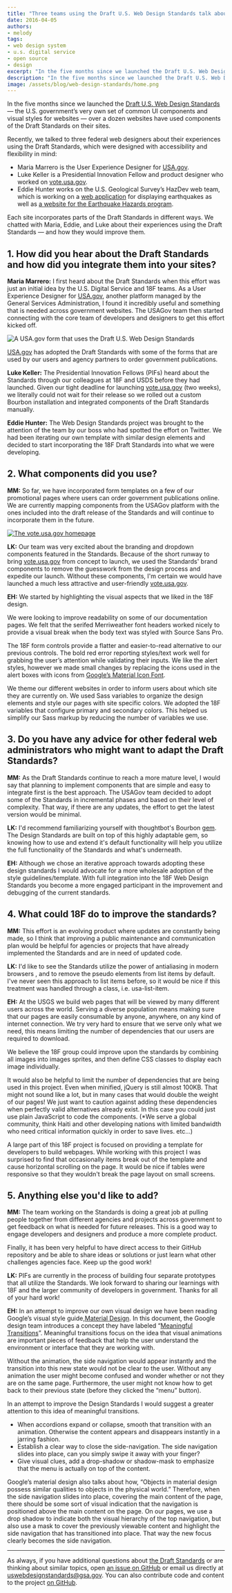 ```yaml
---
title: "Three teams using the Draft U.S. Web Design Standards talk about their experiences"
date: 2016-04-05
authors:
- melody
tags:
- web design system
- u.s. digital service
- open source
- design
excerpt: "In the five months since we launched the Draft U.S. Web Design Standards over a dozen websites have used components of the Draft Standards on their sites. Recently, we talked to three federal web designers about their experiences using the Draft Standards."
description: "In the five months since we launched the Draft U.S. Web Design Standards over a dozen websites have used components of the Draft Standards on their sites. Recently, we talked to three federal web designers about their experiences using the Draft Standards."
image: /assets/blog/web-design-standards/home.png
---
```


In the five months since we launched the [Draft U.S. Web Design
Standards](https://playbook.cio.gov/designstandards) — the U.S.
government’s very own set of common UI components and visual styles for
websites — over a dozen websites have used components of the Draft
Standards on their sites.

Recently, we talked to three federal web designers about their
experiences using the Draft Standards, which were designed with
accessibility and flexibility in mind:

-   Maria Marrero is the User Experience Designer for [USA.gov](https://www.usa.gov/).
-   Luke Keller is a Presidential Innovation Fellow and product designer who worked on [vote.usa.gov](https://vote.usa.gov/).
-   Eddie Hunter works on the U.S. Geological Survey’s HazDev web team, which is working on a [web application](https://github.com/usgs/earthquake-eventpages) for displaying earthquakes as well as [a website for the Earthquake Hazards program](http://earthquake.usgs.gov/).

Each site incorporates parts of the Draft Standards in different ways.
We chatted with Maria, Eddie, and Luke about their experiences using the
Draft Standards — and how they would improve them.

## 1. How did you hear about the Draft Standards and how did you integrate them into your sites?

**Maria Marrero:** I first heard about the Draft Standards when this effort was
just an initial idea by the U.S. Digital Service and 18F teams. As a
User Experience Designer for [USA.gov](https://www.usa.gov/), another
platform managed by the General Services Administration, I found it
incredibly useful and something that is needed across government
websites. The USAGov team then started connecting with the core team of
developers and designers to get this effort kicked off.

![A USA.gov form that uses the Draft U.S. Web Design Standards]({{site.baseurl}}/assets/blog/web-design-standards/cfpb-form.jpg)

[USA.gov](https://www.usa.gov/) has adopted the Draft Standards with
some of the forms that are used by our users and agency partners to
order government publications.

**Luke Keller:** The Presidential Innovation Fellows (PIFs) heard about the
Standards through our colleagues at 18F and USDS before they had
launched. Given our tight deadline for launching
[vote.usa.gov](http://vote.usa.gov/) (two weeks), we literally could
not wait for their release so we rolled out a custom Bourbon
installation and integrated components of the Draft Standards manually.

**Eddie Hunter:** The Web Design Standards project was brought to the attention of
the team by our boss who had spotted the effort on Twitter. We had been
iterating our own template with similar design elements and decided to
start incorporating the 18F Draft Standards into what we were
developing.

## 2. What components did you use?

**MM:** So far, we have incorporated form templates on a few of our
promotional pages where users can order government publications online.
We are currently mapping components from the USAGov platform with the
ones included into the draft release of the Standards and will continue
to incorporate them in the future.

[![The vote.usa.gov homepage]({{site.baseurl}}/assets/blog/vote-usa-gov/vote.jpg)](http://vote.usa.gov/)

**LK:** Our team was very excited about the branding and dropdown
components featured in the Standards. Because of the short runway to
bring [vote.usa.gov](http://vote.usa.gov/) from concept to launch, we
used the Standards' brand components to remove the guesswork from the
design process and expedite our launch. Without these components, I'm
certain we would have launched a much less attractive and user-friendly
[vote.usa.gov](http://vote.usa.gov/).

**EH:** We started by highlighting the visual aspects that we liked in
the 18F design.

We were looking to improve readability on some of our documentation
pages. We felt that the serifed Merriweather font headers worked nicely
to provide a visual break when the body text was styled with Source Sans
Pro.

The 18F form controls provide a flatter and easier-to-read alternative
to our previous controls. The bold red error reporting styles/text work
well for grabbing the user’s attention while validating their inputs. We
like the alert styles, however we made small changes by replacing the
icons used in the alert boxes with icons from [Google’s Material Icon
Font](https://design.google.com/icons/).

We theme our different websites in order to inform users about which
site they are currently on. We used Sass variables to organize the
design elements and style our pages with site specific colors. We
adopted the 18F variables that configure primary and secondary colors.
This helped us simplify our Sass markup by reducing the number of
variables we use.

## 3. Do you have any advice for other federal web administrators who might want to adapt the Draft Standards?

**MM:** As the Draft Standards continue to reach a more mature level, I
would say that planning to implement components that are simple and easy
to integrate first is the best approach. The USAGov team decided to
adopt some of the Standards in incremental phases and based on their
level of complexity. That way, if there are any updates, the effort to
get the latest version would be minimal.

**LK:** I'd recommend familiarizing yourself with thoughtbot's Bourbon
[gem](https://github.com/thoughtbot/bourbon). The Design Standards are
built on top of this highly adaptable gem, so knowing how to use and
extend it's default functionality will help you utilize the full
functionality of the Standards and what's underneath.

**EH:** Although we chose an iterative approach towards adopting these
design standards I would advocate for a more wholesale adoption of the
style guidelines/template. With full integration into the 18F Web
Design Standards you become a more engaged participant in the
improvement and debugging of the current standards.

## 4. What could 18F do to improve the standards?

**MM:** This effort is an evolving product where updates are constantly
being made, so I think that improving a public maintenance and
communication plan would be helpful for agencies or projects that have
already implemented the Standards and are in need of updated code.

**LK:** I'd like to see the Standards utilize the power of antialiasing
in modern browsers , and to remove the pseudo elements from list items
by default. I've never seen this approach to list items before, so it
would be nice if this treatment was handled through a class, i.e.
usa-list-item.

**EH:** At the USGS we build web pages that will be viewed by many
different users across the world. Serving a diverse population means
making sure that our pages are easily consumable by anyone, anywhere, on
any kind of internet connection. We try very hard to ensure that we
serve only what we need, this means limiting the number of dependencies
that our users are required to download.

We believe the 18F group could improve upon the standards by combining
all images into images sprites, and then define CSS classes to display
each image individually.

It would also be helpful to limit the number of dependencies that are
being used in this project. Even when minified, jQuery is still almost
100KB. That might not sound like a lot, but in many cases that would
double the weight of our pages! We just want to caution against adding
these dependencies when perfectly valid alternatives already exist. In
this case you could just use plain JavaScript to code the components.
(\*We serve a global community, think Haiti and other developing nations
with limited bandwidth who need critical information quickly in order to
save lives. etc...)

A large part of this 18F project is focused on providing a template for
developers to build webpages. While working with this project I was
surprised to find that occasionally items break out of the template and
cause horizontal scrolling on the page. It would be nice if tables were
responsive so that they wouldn't break the page layout on small screens.

## 5. Anything else you'd like to add?

**MM:** The team working on the Standards is doing a great job at
pulling people together from different agencies and projects across
government to get feedback on what is needed for future releases. This
is a good way to engage developers and designers and produce a more
complete product.

Finally, it has been very helpful to have direct access to their GitHub
repository and be able to share ideas or solutions or just learn what
other challenges agencies face. Keep up the good work!

**LK:** PIFs are currently in the process of building four separate
prototypes that all utilize the Standards. We look forward to sharing
our learnings with 18F and the larger community of developers in
government. Thanks for all of your hard work!

**EH:** In an attempt to improve our own visual design we have been
reading Google’s visual style guide,[Material
Design](https://www.google.com/design/spec/material-design/introduction.html).
In this document, the Google design team introduces a concept they have
labeled “[Meaningful
Transitions](https://www.google.com/design/spec/animation/meaningful-transitions.html)”.
Meaningful transitions focus on the idea that visual animations are
important pieces of feedback that help the user understand the
environment or interface that they are working with.

Without the animation, the side navigation would appear instantly and
the transition into this new state would not be clear to the user.
Without any animation the user might become confused and wonder whether
or not they are on the same page. Furthermore, the user might not know
how to get back to their previous state (before they clicked the “menu”
button).

In an attempt to improve the Design Standards I would suggest a greater
attention to this idea of meaningful transitions.

-   When accordions expand or collapse, smooth that transition with an animation. Otherwise the content appears and disappears instantly in a jarring fashion.
-   Establish a clear way to close the side-navigation. The side navigation slides into place, can you simply swipe it away with your finger?
-   Give visual clues, add a drop-shadow or shadow-mask to emphasize that the menu is actually on top of the content.

Google’s material design also talks about how, “Objects in material
design possess similar qualities to objects in the physical world.”
Therefore, when the side navigation slides into place, covering the main
content of the page, there should be some sort of visual indication that
the navigation is positioned above the main content on the page. On our
pages, we use a drop shadow to indicate both the visual hierarchy of the
top navigation, but also use a mask to cover the previously viewable
content and highlight the side navigation that has transitioned into
place. That way the new focus clearly becomes the side navigation.

----

As always, if you have additional questions about [the Draft
Standards](https://playbook.cio.gov/designstandards/) or are thinking
about similar topics, open [an issue on
GitHub](https://github.com/18F/web-design-standards/issues) or email us
directly at uswebdesignstandards@gsa.gov. You can also contribute code
and content to the project [on
GitHub](https://github.com/18F/web-design-standards).
